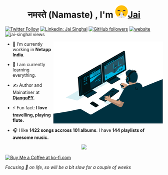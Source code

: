 <!--
<h1 align="center">नमस्ते (Namaste) <img src="https://raw.githubusercontent.com/ABSphreak/ABSphreak/master/gifs/Hi.gif" width="40px" />, I'm Jai</h1>
-->
<h1 align="center">नमस्ते (Namaste) , I'm <a href = "https://jai-singhal.github.io" target="_blank"><img src="https://raw.githubusercontent.com/jai-singhal/jai-singhal/main/emojipng.com-461836.png" width="40px" />Jai</h1>

<!-- <h3 align="center">A passionate developer from India</h3> -->

<span align="left">
  
[![Twitter Follow](https://img.shields.io/twitter/follow/misteranmol?label=Follow)](https://twitter.com/intent/follow?screen_name=jai_si_)
[![Linkedin: Jai Singhal](https://img.shields.io/badge/-jai-blue?style=flat-square&logo=Linkedin&logoColor=white&link=https://www.linkedin.com/in/jai-singhal/)](https://www.linkedin.com/in/jai-singhal)
[![GitHub followers](https://img.shields.io/github/followers/jai-singhal?label=Follow&style=social)](https://github.com/jai-singhal)
[![website](https://img.shields.io/badge/Website-46a2f1.svg?&style=flat-square&logo=Google-Chrome&logoColor=white&link=https://jai-singhal.github.io/)](https://jai-singhal.github.io/)
 <img src="https://komarev.com/ghpvc/?username=jai-singhal" alt="jai-singhal views" /> </span>
 
 
<!-- <img align='right' src="https://media.giphy.com/media/SWoSkN6DxTszqIKEqv/giphy.gif" width="350"> -->
<img align = "right" src = "https://raw.githubusercontent.com/jai-singhal/jai-singhal/main/code.gif" width = "350">

- 🔭 I’m currently working in **Netapp India**.

- 🧠 I am currently learning everything.

- ✍️ Author and Mainatiner at **[DjangoPY](https://djangopy.org)**.

- ⚡ Fun fact: **I love travelling, playing flute.**

- 🎧 I like **1422 songs accross 101 albums**. I have **144 playlists of awesome music.**

<!--
<img src="https://media.giphy.com/media/LnQjpWaON8nhr21vNW/giphy.gif" width="60"> <em><b>I love connecting with different people</b> so if you want to say <b>hi, I'll be happy to meet you more!</b> 😊</em>
-->
<p align = "center">
<img src="https://github-readme-stats.vercel.app/api?username=jai-singhal&show_icons=true&theme=onedark" />
</p>

<a href='https://ko-fi.com/N4N812393' target='_blank'><img height='40' style='border:0px;height:30px;' src='https://cdn.ko-fi.com/cdn/kofi3.png?v=2' border='0' alt='Buy Me a Coffee at ko-fi.com' /></a>
<!--
 If you like what I do, maybe consider buying me a coffee/tea 🥺👉👈
-->
_Focusing 🎯 on life, so will be a bit slow for a couple of weeks_
